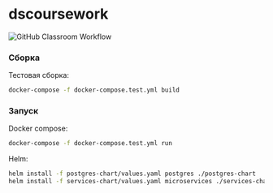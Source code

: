 # dscoursework

![GitHub Classroom Workflow](../../workflows/GitHub%20Classroom%20Workflow/badge.svg?branch=master)

### Сборка

Тестовая сборка:

```sh
docker-compose -f docker-compose.test.yml build
```

### Запуск

Docker compose:

```sh
docker-compose -f docker-compose.test.yml run
```

Helm:

```sh
helm install -f postgres-chart/values.yaml postgres ./postgres-chart
helm install -f services-chart/values.yaml microservices ./services-chart
```
